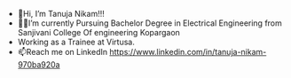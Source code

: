 - 👋Hi, I’m Tanuja Nikam!!!
- 👩‍🎓I’m currently Pursuing Bachelor Degree in Electrical Engineering from Sanjivani College Of engineering Kopargaon
- Working as a Trainee at Virtusa.
- 📫Reach me on LinkedIn
https://www.linkedin.com/in/tanuja-nikam-970ba920a


